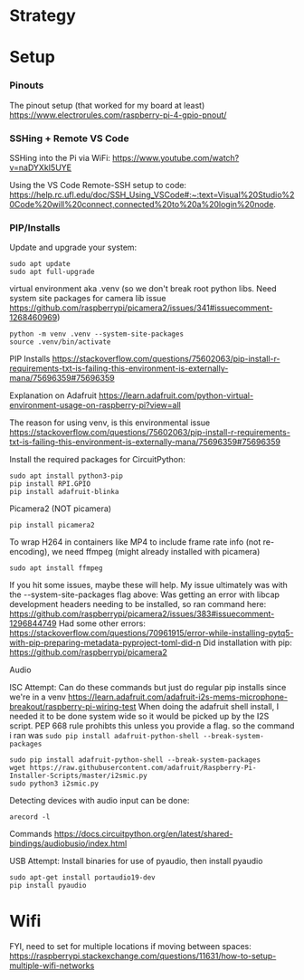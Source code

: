 # Strategy



# Setup

### Pinouts

The pinout setup (that worked for my board at least)
https://www.electrorules.com/raspberry-pi-4-gpio-pnout/

### SSHing + Remote VS Code

SSHing into the Pi via WiFi:
https://www.youtube.com/watch?v=naDYXkI5UYE

Using the VS Code Remote-SSH setup to code:
https://help.rc.ufl.edu/doc/SSH_Using_VSCode#:~:text=Visual%20Studio%20Code%20will%20connect,connected%20to%20a%20login%20node.

### PIP/Installs

Update and upgrade your system:
```
sudo apt update
sudo apt full-upgrade
```

virtual environment aka .venv (so we don't break root python libs. Need system site packages for camera lib issue https://github.com/raspberrypi/picamera2/issues/341#issuecomment-1268460969)
```
python -m venv .venv --system-site-packages
source .venv/bin/activate
```

PIP Installs
https://stackoverflow.com/questions/75602063/pip-install-r-requirements-txt-is-failing-this-environment-is-externally-mana/75696359#75696359

Explanation on Adafruit
https://learn.adafruit.com/python-virtual-environment-usage-on-raspberry-pi?view=all

The reason for using venv, is this environmental issue
https://stackoverflow.com/questions/75602063/pip-install-r-requirements-txt-is-failing-this-environment-is-externally-mana/75696359#75696359

Install the required packages for CircuitPython:
```
sudo apt install python3-pip
pip install RPI.GPIO
pip install adafruit-blinka
```

Picamera2 (NOT picamera)

```
pip install picamera2
```

To wrap H264 in containers like MP4 to include frame rate info (not re-encoding), we need ffmpeg (might already installed with picamera)
```
sudo apt install ffmpeg
```

If you hit some issues, maybe these will help. My issue ultimately was with the --system-site-packages flag above:
Was getting an error with libcap development headers needing to be installed, so ran command here: https://github.com/raspberrypi/picamera2/issues/383#issuecomment-1296844749
Had some other errors: https://stackoverflow.com/questions/70961915/error-while-installing-pytq5-with-pip-preparing-metadata-pyproject-toml-did-n
Did installation with pip: https://github.com/raspberrypi/picamera2

Audio

ISC Attempt:
Can do these commands but just do regular pip installs since we're in a venv
https://learn.adafruit.com/adafruit-i2s-mems-microphone-breakout/raspberry-pi-wiring-test
When doing the adafruit shell install, I needed it to be done system wide so it would be picked up by the I2S script. PEP 668 rule prohibts this unless you provide a flag. so the command i ran was `sudo pip install adafruit-python-shell --break-system-packages`
```
sudo pip install adafruit-python-shell --break-system-packages
wget https://raw.githubusercontent.com/adafruit/Raspberry-Pi-Installer-Scripts/master/i2smic.py
sudo python3 i2smic.py
```

Detecting devices with audio input can be done:
```
arecord -l
```

Commands
https://docs.circuitpython.org/en/latest/shared-bindings/audiobusio/index.html

USB Attempt:
Install binaries for use of pyaudio, then install pyaudio
```
sudo apt-get install portaudio19-dev
pip install pyaudio
```


# Wifi

FYI, need to set for multiple locations if moving between spaces: https://raspberrypi.stackexchange.com/questions/11631/how-to-setup-multiple-wifi-networks